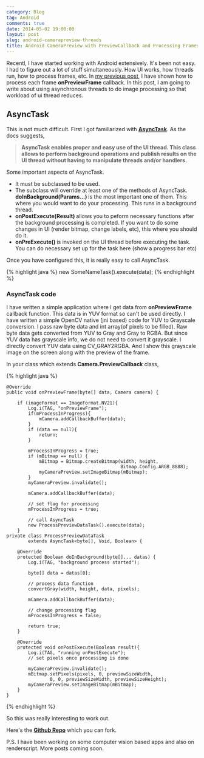 ```yaml
---
category: Blog
tag: Android
comments: true
date: 2014-05-02 19:00:00
layout: post
slug: android-camerapreview-threads
title: Android CameraPreview with PreviewCallback and Processing Frames using Threads
---
```


Recentl, I have started working with Android extensively. It's been not easy. I had to figure out a lot of stuff simultaneously. How UI works, how threads run, how to process frames, etc. In [my previous post](/blog/android-camerapreview-opencv), I have shown how to process each frame **onPreviewFrame** callback. In this post, I am going to write about using asynchronous threads to do image processing so that workload of ui thread reduces.

## AsyncTask

This is not much difficult. First I got familiarized with <strong>[AsyncTask](http://developer.android.com/reference/android/os/AsyncTask.html)</strong>. As the docs suggests,
<blockquote>
<strong>
AsyncTask enables proper and easy use of the UI thread. This class allows to perform background operations and publish results on the UI thread without having to manipulate threads and/or handlers.
</strong>
</blockquote>

Some important aspects of AsyncTask.

<ul>
    <li> It must be subclassed to be used.</li>
    <li>The subclass will override at least one of the methods of AsyncTask. <strong> doInBackground(Params...) </strong> is the most important one of them. This where you would want to do your processing. This runs in a background thread. </li>
    <li> <strong> onPostExecute(Result) </strong> allows you to peform necessary functions after the background processing is completed. If you want to do some changes in UI (render bitmap, change labels, etc), this where you should do it. </li>
    <li> <strong> onPreExecute() </strong> is invoked on the UI thread before executing the task. You can do necessary set up for the task here (show a progress bar etc) </li>
</ul>

Once you have configured this, it is really easy to call AsyncTask.

{% highlight java %}
    new SomeNameTask().execute(data);
{% endhighlight %}

### AsyncTask code

I have written a simple application where I get data from **onPreviewFrame** callback function. This data is in YUV format so can't be used directly. I have written a simple OpenCV native (jni based) code for YUV to Grayscale conversion.
I pass raw byte data and int array(of pixels to be filled). Raw byte data gets converted from YUV to Gray and Gray to RGBA. But since YUV data has grayscale info, we do not need to convert it grayscale. I directly convert YUV data using CV_GRAY2RGBA. And I show this grayscale image on the screen along with the preview of the frame.

In your class which extends **Camera.PreviewCallback** class,

{% highlight java %}

    @Override
    public void onPreviewFrame(byte[] data, Camera camera) {

        if (imageFormat == ImageFormat.NV21){
            Log.i(TAG, "onPreviewFrame");
            if(mProcessInProgress){
                mCamera.addCallbackBuffer(data);
            }
            if (data == null){
                return;
            }
            
            mProcessInProgress = true;
            if (mBitmap == null) {
                mBitmap = Bitmap.createBitmap(width, height,
                                              Bitmap.Config.ARGB_8888);
                myCameraPreview.setImageBitmap(mBitmap);
            }
            myCameraPreview.invalidate();
            
            mCamera.addCallbackBuffer(data);

            // set flag for processing
            mProcessInProgress = true;
            
            // call AsyncTask   
            new ProcessPreviewDataTask().execute(data);
        }
    private class ProcessPreviewDataTask
            extends AsyncTask<byte[], Void, Boolean> {

        @Override
        protected Boolean doInBackground(byte[]... datas) {
            Log.i(TAG, "background process started");

            byte[] data = datas[0];
            
            // process data function
            convertGray(width, height, data, pixels);
            
            mCamera.addCallbackBuffer(data);

            // change processing flag
            mProcessInProgress = false;

            return true;
        }
        
        @Override
        protected void onPostExecute(Boolean result){
            Log.i(TAG, "running onPostExecute");
            // set pixels once processing is done

            myCameraPreview.invalidate();
            mBitmap.setPixels(pixels, 0, previewSizeWidth,
                    0, 0, previewSizeWidth, previewSizeHeight);
            myCameraPreview.setImageBitmap(mBitmap);
        }
    }
{% endhighlight %}

So this was really interesting to work out.

Here's the <strong>[Github Repo](https://github.com/jayrambhia/AsynCamera)</strong> which you can fork.

P.S. I have been working on some computer vision based apps and also on renderscript. More posts coming soon.